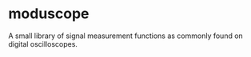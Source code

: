 # moduscope
A small library of signal measurement functions as commonly found on digital oscilloscopes.
